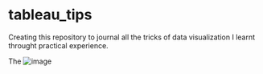 # tableau_tips
Creating this repository to journal all the tricks of data visualization I learnt throught practical experience. 

The ![image](https://github.com/fpfun/tableau_tips/assets/69992523/8de05d50-74c8-455b-9748-6da851a78af0)
